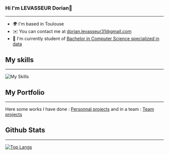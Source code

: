 ### Hi I'm LEVASSEUR Dorian👋
---

* 🌍  I'm based in Toulouse
* ✉️  You can contact me at [dorian.levasseur31@gmail.com](mailto:dorian.levasseur31@gmail.com)
* 🚀  I'm currently student of [Bachelor in Computer Science specialized in data](https://www.univ-tlse3.fr/but-specialite-informatique)

## My skills
---

![My Skills](https://skillicons.dev/icons?i=html,css,java,js,cpp,c,php)

## My Portfolio
---
Here some works I have done : [Personnal projects](https://mrmoi31.github.io/) 
and in a team : [Team projects](https://captainboulbi.github.io/)

## Github Stats
---
[![Top Langs](https://github-readme-stats.vercel.app/api/top-langs/?username=mrmoi31&layout=compact&theme=radical)](https://github.com/mrmoi31/github-readme-stats)
